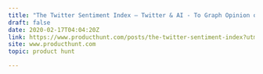 ```yaml
---
title: "The Twitter Sentiment Index — Twitter & AI - To Graph Opinion of Presidential Candidates"
draft: false
date: 2020-02-17T04:04:20Z
link: https://www.producthunt.com/posts/the-twitter-sentiment-index?utm_medium=RSS&utm_source=hune
site: www.producthunt.com
topic: product hunt  

---
```

